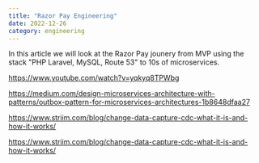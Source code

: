 ```yaml
---
title: "Razor Pay Engineering"
date: 2022-12-26
category: engineering
---
```


In this article we will look at the Razor Pay jounery from MVP using the stack "PHP Laravel, MySQL, Route 53" to 10s of microservices. 

https://www.youtube.com/watch?v=yqkyq8TPWbg

https://medium.com/design-microservices-architecture-with-patterns/outbox-pattern-for-microservices-architectures-1b8648dfaa27

https://www.striim.com/blog/change-data-capture-cdc-what-it-is-and-how-it-works/

https://www.striim.com/blog/change-data-capture-cdc-what-it-is-and-how-it-works/
